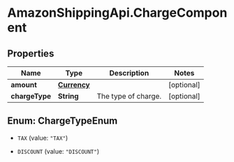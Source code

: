 # AmazonShippingApi.ChargeComponent

## Properties

Name | Type | Description | Notes
------------ | ------------- | ------------- | -------------
**amount** | [**Currency**](Currency.md) |  | [optional] 
**chargeType** | **String** | The type of charge. | [optional] 



## Enum: ChargeTypeEnum


* `TAX` (value: `"TAX"`)

* `DISCOUNT` (value: `"DISCOUNT"`)




